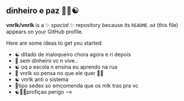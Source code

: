 ## dinheiro e paz 🤟🏻☯



**vnrlk/vnrlk** is a ✨ _special_ ✨ repository because its `README.md` (this file) appears on your GitHub profile.

Here are some ideas to get you started:

-  ☯  ditado de maloqueiro chora agora e ri depois 
- 💸 sem dinheiro vc n vive..
- ☯ oq a escola n ensina eu aprendo na rua
- 💸 vnrlk so pensa no que ele quer 🤟🏻
-  ☯  vnrlk anti o sistema
- 💸tipo sedex so emcomenda que os mlk tras pra vc 
-  ☯🤟🏻profiçao perigo
-->
